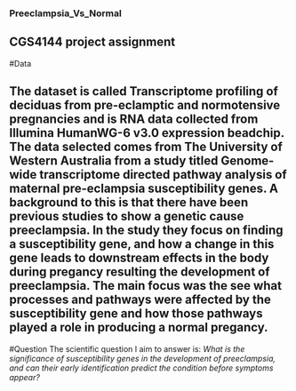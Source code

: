 ### Preeclampsia_Vs_Normal
CGS4144 project assignment
---
#Data

The dataset is called Transcriptome profiling of deciduas from pre-eclamptic and normotensive pregnancies and is RNA data collected from Illumina HumanWG-6 v3.0 expression beadchip. The data selected comes from The University of Western Australia from a study titled Genome-wide transcriptome directed pathway analysis of maternal pre-eclampsia susceptibility genes. A background to this is that there have been previous studies to show a genetic cause preeclampsia. In the study they focus on finding a susceptibility gene, and how a change in this gene leads to downstream effects in the body during pregancy resulting the development of preeclampsia. The main focus was the see what processes and pathways were affected by the susceptibility gene and how those pathways played a role in producing a normal pregancy. 
---
#Question
The scientific question I aim to answer is: *What is the significance of susceptibility genes in the development of preeclampsia, and can their early identification predict the condition before symptoms appear?*
